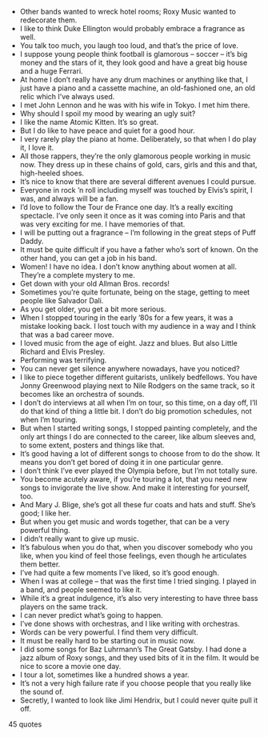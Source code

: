  - Other bands wanted to wreck hotel rooms; Roxy Music wanted to redecorate them.
 - I like to think Duke Ellington would probably embrace a fragrance as well.
 - You talk too much, you laugh too loud, and that’s the price of love.
 - I suppose young people think football is glamorous – soccer – it’s big money and the stars of it, they look good and have a great big house and a huge Ferrari.
 - At home I don’t really have any drum machines or anything like that, I just have a piano and a cassette machine, an old-fashioned one, an old relic which I’ve always used.
 - I met John Lennon and he was with his wife in Tokyo. I met him there.
 - Why should I spoil my mood by wearing an ugly suit?
 - I like the name Atomic Kitten. It’s so great.
 - But I do like to have peace and quiet for a good hour.
 - I very rarely play the piano at home. Deliberately, so that when I do play it, I love it.
 - All those rappers, they’re the only glamorous people working in music now. They dress up in these chains of gold, cars, girls and this and that, high-heeled shoes.
 - It’s nice to know that there are several different avenues I could pursue.
 - Everyone in rock ’n roll including myself was touched by Elvis’s spirit, I was, and always will be a fan.
 - I’d love to follow the Tour de France one day. It’s a really exciting spectacle. I’ve only seen it once as it was coming into Paris and that was very exciting for me. I have memories of that.
 - I will be putting out a fragrance – I’m following in the great steps of Puff Daddy.
 - It must be quite difficult if you have a father who’s sort of known. On the other hand, you can get a job in his band.
 - Women! I have no idea. I don’t know anything about women at all. They’re a complete mystery to me.
 - Get down with your old Allman Bros. records!
 - Sometimes you’re quite fortunate, being on the stage, getting to meet people like Salvador Dali.
 - As you get older, you get a bit more serious.
 - When I stopped touring in the early ’80s for a few years, it was a mistake looking back. I lost touch with my audience in a way and I think that was a bad career move.
 - I loved music from the age of eight. Jazz and blues. But also Little Richard and Elvis Presley.
 - Performing was terrifying.
 - You can never get silence anywhere nowadays, have you noticed?
 - I like to piece together different guitarists, unlikely bedfellows. You have Jonny Greenwood playing next to Nile Rodgers on the same track, so it becomes like an orchestra of sounds.
 - I don’t do interviews at all when I’m on tour, so this time, on a day off, I’ll do that kind of thing a little bit. I don’t do big promotion schedules, not when I’m touring.
 - But when I started writing songs, I stopped painting completely, and the only art things I do are connected to the career, like album sleeves and, to some extent, posters and things like that.
 - It’s good having a lot of different songs to choose from to do the show. It means you don’t get bored of doing it in one particular genre.
 - I don’t think I’ve ever played the Olympia before, but I’m not totally sure.
 - You become acutely aware, if you’re touring a lot, that you need new songs to invigorate the live show. And make it interesting for yourself, too.
 - And Mary J. Blige, she’s got all these fur coats and hats and stuff. She’s good; I like her.
 - But when you get music and words together, that can be a very powerful thing.
 - I didn’t really want to give up music.
 - It’s fabulous when you do that, when you discover somebody who you like, when you kind of feel those feelings, even though he articulates them better.
 - I’ve had quite a few moments I’ve liked, so it’s good enough.
 - When I was at college – that was the first time I tried singing. I played in a band, and people seemed to like it.
 - While it’s a great indulgence, it’s also very interesting to have three bass players on the same track.
 - I can never predict what’s going to happen.
 - I’ve done shows with orchestras, and I like writing with orchestras.
 - Words can be very powerful. I find them very difficult.
 - It must be really hard to be starting out in music now.
 - I did some songs for Baz Luhrmann’s The Great Gatsby. I had done a jazz album of Roxy songs, and they used bits of it in the film. It would be nice to score a movie one day.
 - I tour a lot, sometimes like a hundred shows a year.
 - It’s not a very high failure rate if you choose people that you really like the sound of.
 - Secretly, I wanted to look like Jimi Hendrix, but I could never quite pull it off.

45 quotes